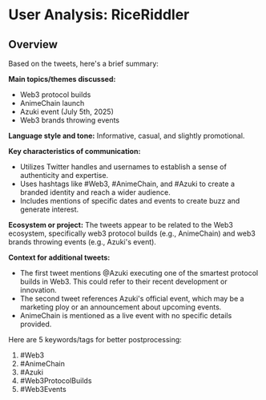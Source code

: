 # User Analysis: RiceRiddler

## Overview

Based on the tweets, here's a brief summary:

**Main topics/themes discussed:**

* Web3 protocol builds
* AnimeChain launch
* Azuki event (July 5th, 2025)
* Web3 brands throwing events

**Language style and tone:**
Informative, casual, and slightly promotional.

**Key characteristics of communication:**

* Utilizes Twitter handles and usernames to establish a sense of authenticity and expertise.
* Uses hashtags like #Web3, #AnimeChain, and #Azuki to create a branded identity and reach a wider audience.
* Includes mentions of specific dates and events to create buzz and generate interest.

**Ecosystem or project:**
The tweets appear to be related to the Web3 ecosystem, specifically web3 protocol builds (e.g., AnimeChain) and web3 brands throwing events (e.g., Azuki's event).

**Context for additional tweets:**

* The first tweet mentions @Azuki executing one of the smartest protocol builds in Web3. This could refer to their recent development or innovation.
* The second tweet references Azuki's official event, which may be a marketing ploy or an announcement about upcoming events.
* AnimeChain is mentioned as a live event with no specific details provided.

Here are 5 keywords/tags for better postprocessing:

1. #Web3
2. #AnimeChain
3. #Azuki
4. #Web3ProtocolBuilds
5. #Web3Events